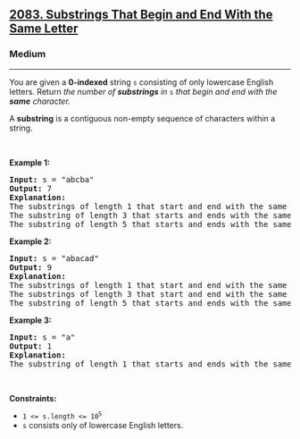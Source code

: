<h2><a href="https://leetcode.com/problems/substrings-that-begin-and-end-with-the-same-letter/">2083. Substrings That Begin and End With the Same Letter</a></h2><h3>Medium</h3><hr><div><p>You are given a <strong>0-indexed</strong> string <code>s</code> consisting of only lowercase English letters. Return <em>the number of <strong>substrings</strong> in </em><code>s</code> <em>that begin and end with the <strong>same</strong> character.</em></p>

<p>A <strong>substring</strong> is a contiguous non-empty sequence of characters within a string.</p>

<p>&nbsp;</p>
<p><strong>Example 1:</strong></p>

<pre><strong>Input:</strong> s = "abcba"
<strong>Output:</strong> 7
<strong>Explanation:</strong>
The substrings of length 1 that start and end with the same letter are: "a", "b", "c", "b", and "a".
The substring of length 3 that starts and ends with the same letter is: "bcb".
The substring of length 5 that starts and ends with the same letter is: "abcba".
</pre>

<p><strong>Example 2:</strong></p>

<pre><strong>Input:</strong> s = "abacad"
<strong>Output:</strong> 9
<strong>Explanation:</strong>
The substrings of length 1 that start and end with the same letter are: "a", "b", "a", "c", "a", and "d".
The substrings of length 3 that start and end with the same letter are: "aba" and "aca".
The substring of length 5 that starts and ends with the same letter is: "abaca".
</pre>

<p><strong>Example 3:</strong></p>

<pre><strong>Input:</strong> s = "a"
<strong>Output:</strong> 1
<strong>Explanation:</strong>
The substring of length 1 that starts and ends with the same letter is: "a".
</pre>

<p>&nbsp;</p>
<p><strong>Constraints:</strong></p>

<ul>
	<li><code>1 &lt;= s.length &lt;= 10<sup>5</sup></code></li>
	<li><code>s</code> consists only of lowercase English letters.</li>
</ul>
</div>